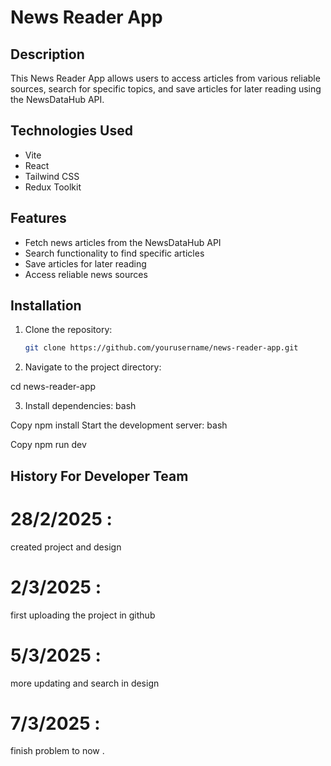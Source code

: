 # News Reader App

## Description

This News Reader App allows users to access articles from various reliable sources, search for specific topics, and save articles for later reading using the NewsDataHub API.

## Technologies Used

- Vite
- React
- Tailwind CSS
- Redux Toolkit

## Features

- Fetch news articles from the NewsDataHub API
- Search functionality to find specific articles
- Save articles for later reading
- Access reliable news sources

## Installation

1. Clone the repository:
   ```bash
   git clone https://github.com/yourusername/news-reader-app.git
   ```
2. Navigate to the project directory:

cd news-reader-app

3. Install dependencies:
   bash

Copy
npm install
Start the development server:
bash

Copy
npm run dev

## History For Developer Team

# 28/2/2025 :

created project and design

# 2/3/2025 :

first uploading the project in github

# 5/3/2025 :

more updating and search in design

# 7/3/2025 :

finish problem to now .

